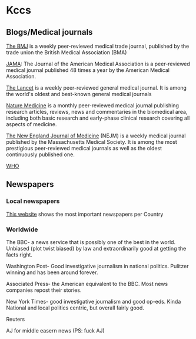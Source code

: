 # Kccs

## Blogs/Medical journals
[The BMJ](https://www.bmj.com/  ) is a weekly peer-reviewed medical trade journal, published by the trade union the British Medical Association (BMA)

[JAMA](https://jamanetwork.com/ ): The Journal of the American Medical Association is a peer-reviewed medical journal published 48 times a year by the American Medical Association.

[The Lancet](https://www.thelancet.com/) is a weekly peer-reviewed general medical journal. It is among the world's oldest and best-known general medical journals


[Nature Medicine](nature.com) is a monthly peer-reviewed medical journal publishing research articles, reviews, news and commentaries in the biomedical area, including both basic research and early-phase clinical research covering all aspects of medicine.

[The New England Journal of Medicine](https://www.nejm.org/) (NEJM) is a weekly medical journal published by the Massachusetts Medical Society. It is among the most prestigious peer-reviewed medical journals as well as the oldest continuously published one.

[WHO](who.org)

## Newspapers

### Local newspapers

[This website](http://www.onlinenewspapers.com/index.shtml) shows the most important newspapers per Country
### Worldwide

The BBC- a news service that is possibly one of the best in the world. Unbiased (plot twist biased) by law and extraordinarily good at getting the facts right.

Washington Post- Good investigative journalism in national politics. Pulitzer winning and has been around forever.

Associated Press- the American equivalent to the BBC. Most news companies repost their stories.

New York Times- good investigative journalism and good op-eds. Kinda National and local politics centric, but overall fairly good.

Reuters

AJ for middle easern news (PS: fuck AJ)

